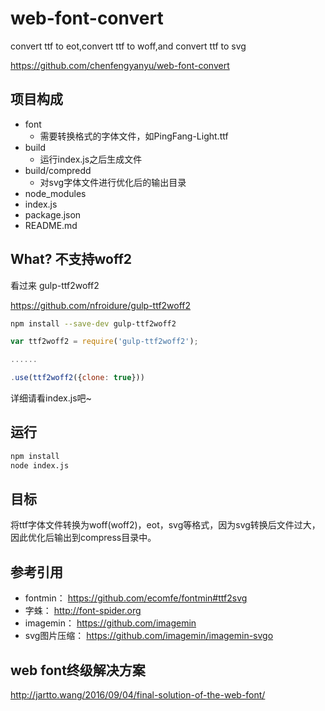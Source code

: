 # web-font-convert
convert ttf to eot,convert ttf to woff,and convert ttf to svg

https://github.com/chenfengyanyu/web-font-convert

## 项目构成
- font
	- 需要转换格式的字体文件，如PingFang-Light.ttf
- build
	- 运行index.js之后生成文件
- build/compredd
	- 对svg字体文件进行优化后的输出目录
- node_modules
- index.js
- package.json
- README.md

## What? 不支持woff2
看过来 gulp-ttf2woff2

https://github.com/nfroidure/gulp-ttf2woff2

```sh
npm install --save-dev gulp-ttf2woff2
```

```javascript
var ttf2woff2 = require('gulp-ttf2woff2');

......

.use(ttf2woff2({clone: true}))
```
详细请看index.js吧~


## 运行
```sh
npm install
node index.js
```

## 目标
将ttf字体文件转换为woff(woff2)，eot，svg等格式，因为svg转换后文件过大，因此优化后输出到compress目录中。

## 参考引用
- fontmin：
https://github.com/ecomfe/fontmin#ttf2svg
- 字蛛：
http://font-spider.org
- imagemin：
https://github.com/imagemin
- svg图片压缩：
https://github.com/imagemin/imagemin-svgo

## web font终级解决方案
http://jartto.wang/2016/09/04/final-solution-of-the-web-font/